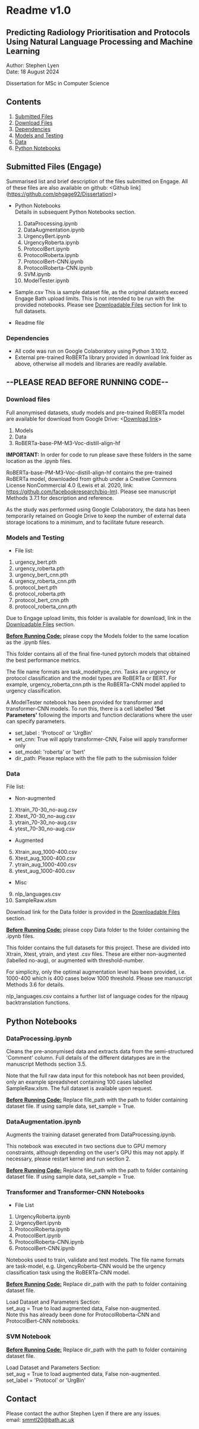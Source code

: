 # Readme v1.0

## Predicting Radiology Prioritisation and Protocols Using Natural Language Processing and Machine Learning

Author: Stephen Lyen\
Date: 18 August 2024

Dissertation for MSc in Computer Science

## Contents
1. [Submitted Files](#submitted-files)
2. [Download Files](#downloadable-files)
3. [Dependencies](#dependencies)
4. [Models and Testing](#models-and-testing)
5. [Data](#data)
6. [Python Notebooks](#python-notebooks) 

## Submitted Files (Engage)

Summarised list and brief description of the files submitted on Engage. All of these files are also available on github: <Github link](https://github.com/phgage92/Dissertation)>

* Python Notebooks\
Details in subsequent Python Notebooks section. 
    1. DataProcessing.ipynb
    2. DataAugmentation.ipynb
    3. UrgencyBert.ipynb
    4. UrgencyRoberta.ipynb
    5. ProtocolBert.ipynb
    6. ProtocolRoberta.ipynb
    7. ProtocolBert-CNN.ipynb
    8. ProtocolRoberta-CNN.ipynb
    9. SVM.ipynb
    10. ModelTester.ipynb

* Sample.csv
This ia sample dataset file, as the original datasets exceed Engage Bath upload limits. This is not intended to be run with the provided notebooks. Please see [Downloadable Files](#downloadable-files) section for link to full datasets.

* Readme file

### Dependencies

* All code was run on Google Colaboratory using Python 3.10.12. 
* External pre-trained RoBERTa library provided in download link folder as above, otherwise all models and libraries are readily available.

## --PLEASE READ BEFORE RUNNING CODE--
### Download files

Full anonymised datasets, study models and pre-trained RoBERTa model are available for download from Google Drive: <[Download link](https://drive.google.com/drive/folders/1paH5A-5rxyYVgU4DYup3hVsgQ9mp5HDM?usp=sharing)>

1. Models
2. Data
3. RoBERTa-base-PM-M3-Voc-distill-align-hf

**IMPORTANT:** In order for code to run please save these folders in the same location as the .ipynb files. 

RoBERTa-base-PM-M3-Voc-distill-align-hf contains the pre-trained RoBERTa model, downloaded from github under a Creative Commons License NonCommercial 4.0 (Lewis et al. 2020, link: <https://github.com/facebookresearch/bio-lm>). Please see manuscript Methods 3.7.1 for description and reference. 

As the study was performed using Google Colaboratory, the data has been temporarily retained on Google Drive to keep the number of external data storage locations to a minimum, and to facilitate future research.

### Models and Testing

* File list:
1. urgency_bert.pth
2. urgency_roberta.pth
3. urgency_bert_cnn.pth
4. urgency_roberta_cnn.pth
5. protocol_bert.pth
6. protocol_roberta.pth
7. protocol_bert_cnn.pth
8. protocol_roberta_cnn.pth 

Due to Engage upload limits, this folder is available for download, link in the [Downloadable Files](#downloadable-files) section.

<u>**Before Running Code:**</u> please copy the Models folder to the same location as the .ipynb files. 

This folder contains all of the final fine-tuned pytorch models that obtained the best performance metrics.

The file name formats are task_modeltype_cnn. Tasks are urgency or protocol classification and the model types are RoBERTa or BERT. For example, urgency_roberta_cnn.pth is the RoBERTa-CNN model applied to urgency classification.

A ModelTester notebook has been provided for transformer and transformer-CNN models.
To run this, there is a cell labelled **'Set Parameters'** following the imports and function declarations where the user can specify parameters.

* set_label : 'Protocol' or 'UrgBin'
* set_cnn: True will apply transformer-CNN, False will apply transformer only
* set_model: 'roberta' or 'bert'
* dir_path: Please replace with the file path to the submission folder

### Data

File list:
* Non-augmented
1. Xtrain_70-30_no-aug.csv
2. Xtest_70-30_no-aug.csv
3. ytrain_70-30_no-aug.csv
4. ytest_70-30_no-aug.csv
* Augmented
5. Xtrain_aug_1000-400.csv
6. Xtest_aug_1000-400.csv
7. ytrain_aug_1000-400.csv
8. ytest_aug_1000-400.csv

* Misc
9. nlp_languages.csv
10. SampleRaw.xlsm

Download link for the Data folder is provided in the [Downloadable Files](#downloadable-files) section.

<u>**Before Running Code:**</u> please copy Data folder to the folder containing the .ipynb files.

This folder contains the full datasets for this project. These are divided into Xtrain, Xtest, ytrain, and ytest .csv files. These are either non-augmented (labelled no-aug), or augmented with threshold-number.

For simplicity, only the optimal augmentation level has been provided, i.e. 1000-400 which is 400 cases below 1000 threshold. Please see manuscript Methods 3.6 for details.

nlp_languages.csv contains a further list of language codes for the nlpaug backtranslation functions.


## Python Notebooks

### DataProcessing.ipynb

Cleans the pre-anonymised data and extracts data from the semi-structured 'Comment' column. Full details of the different datatypes are in the manuscript Methods section 3.5.

Note that the full raw data input for this notebook has not been provided, only an example spreadsheet containing 100 cases labelled SampleRaw.xlsm. The full dataset is available upon request.

<u>**Before Running Code:**</u> Replace file_path with the path to folder containing dataset file.
If using sample data, set_sample = True.


### DataAugmentation.ipynb

Augments the training dataset generated from DataProcessing.ipynb. 

This notebook was executed in two sections due to GPU memory constraints, although depending on the user's GPU this may not apply. If necessary, please restart kernel and run section 2.

<u>**Before Running Code:**</u> Replace file_path with the path to folder containing dataset file.
If using sample data, set_sample = True.


### Transformer and Transformer-CNN Notebooks
* File List
1. UrgencyRoberta.ipynb
2. UrgencyBert.ipynb
3. ProtocolRoberta.ipynb
4. ProtocolBert.ipynb
5. ProtocolRoberta-CNN.ipynb
6. ProtocolBert-CNN.ipynb

Notebooks used to train, validate and test models.
The file name formats are task-model, e.g. UrgencyRoberta-CNN would be the urgency classification task using the RoBERTa-CNN model.

<u>**Before Running Code:**</u> Replace dir_path with the path to folder containing dataset file.

Load Dataset and Parameters Section:\
set_aug = True to load augmented data, False non-augmented.\
Note this has already been done for ProtocolRoberta-CNN and ProtocolBert-CNN notebooks.

### SVM Notebook

<u>**Before Running Code:**</u> Replace dir_path with the path to folder containing dataset file.

Load Dataset and Parameters Section:\
set_aug = True to load augmented data, False non-augmented.\
set_label = 'Protocol' or 'UrgBin'


## Contact
Please contact the author Stephen Lyen if there are any issues.\
email: smmtl20@bath.ac.uk
